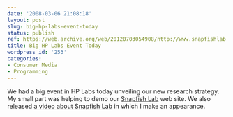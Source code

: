 ```yaml
---
date: '2008-03-06 21:08:18'
layout: post
slug: big-hp-labs-event-today
status: publish
ref: https://web.archive.org/web/20120703054908/http://www.snapfishlab.com/
title: Big HP Labs Event Today
wordpress_id: '253'
categories:
- Consumer Media
- Programming
---
```


We had a big event in HP Labs today unveiling our new research strategy.  My small part was helping to demo our [Snapfish Lab](https://web.archive.org/web/20120703054908/http://www.snapfishlab.com/) web site.  We also released [a video about Snapfish Lab](http://www.hp.com/idealab/us/en/main.html#/snapfish/) in which I make an appearance.


